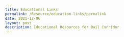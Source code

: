 ```yaml
---
title: Educational Links
permalink: /Resource/education-links/permalink
date: 2021-12-06
layout: post
description: Educational Resources for Rail Corridor
---
```

